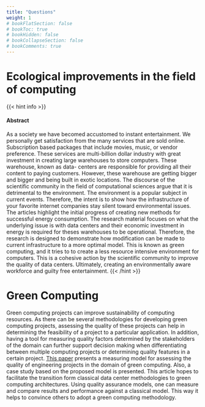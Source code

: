 ```yaml
---
title: "Questions"
weight: 1
# bookFlatSection: false
# bookToc: true
# bookHidden: false
# bookCollapseSection: false
# bookComments: true
---
```



# Ecological improvements in the field of computing

{{< hint info >}}
#### Abstract
As a society we have becomed accustomed to instant entertainment. We personally get
satisfaction from the many services that are sold online. Subscription based packages that include
movies, music, or vendor preference. These services are multi-billion dollar industry with great
investment in creating large warehouses to store computers. These warehouse, known as data-
centers are responsible for providing all their content to paying customers. However, these
warehouse are getting bigger and bigger and being built in exotic locations. The discourse of the
scientific community in the field of computational sciences argue that it is detrimental to the
environment. The environment is a popular subject in current events. Therefore, the intent is to
show how the infrastructure of your favorite internet companies stay silent toward environmental
issues. The articles highlight the initial progress of creating new methods for successful energy
consumption. The research material focuses on what the underlying issue is with data centers and
their economic investment in energy is required for theses warehouses to be operational.
Therefore, the research is designed to demonstrate how modification can be made to current
infrastructure to a more optimal model. This is known as green computing, and it tries to to
create a less resource intensive environment for computers. This is a cohesive action by the
scientific community to improve the quality of data centers. Ultimately, creating an
environmentally aware workforce and guilty free entertainment.
{{< /hint >}}

# Green Computing

Green computing projects can improve sustainability of computing resources. As
there can be several methodologies for developing green computing projects, assessing the quality of
these projects can help in determining the feasibility of a project to a particular application. In
addition, having a tool for measuring quality factors determined by the stakeholders of the domain
can further support decision making when differentiating between multiple computing projects or
determining quality features in a certain project. [This paper](https://doi.org/10.1109/SITIS.2018.00096) presents a measuring model for assessing
the quality of engineering projects in the domain of green computing. Also, a case study based on the
proposed model is presented. This article hopes to facilitate the transition form classical data center
methodologies to green computing architectures. Using quality assurance models, one can measure
and compare results and performance against a classical model. This way it helps to convince others
to adopt a green computing methodology.
